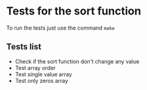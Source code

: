 # Tests for the sort function
To run the tests just use the command `make`
## Tests list
- Check if the sort function don't change any value
- Test array order
- Test single value array
- Test only zeros array
